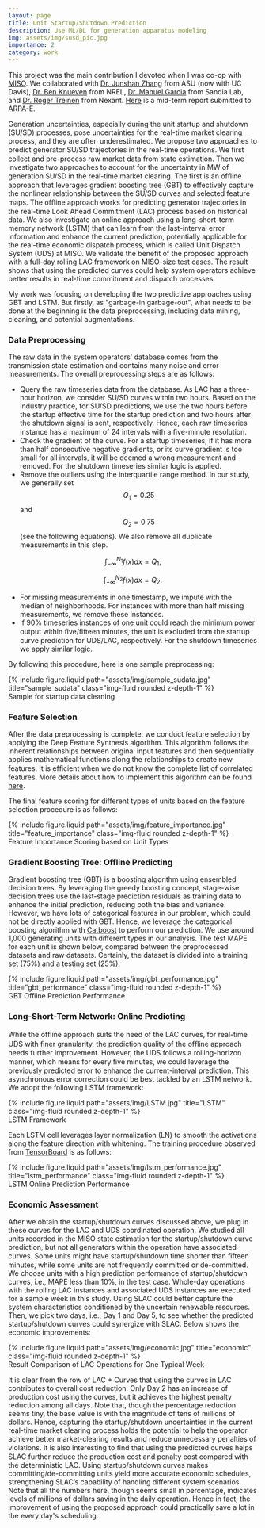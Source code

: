 ```yaml
---
layout: page
title: Unit Startup/Shutdown Prediction
description: Use ML/DL for generation apparatus modeling
img: assets/img/susd_pic.jpg
importance: 2
category: work
---
```


This project was the main contribution I devoted when I was co-op with [MISO](https://www.misoenergy.org/). We collaborated with [Dr. Junshan Zhang](https://faculty.engineering.ucdavis.edu/jzhang/) from ASU (now with UC Davis), [Dr. Ben Knueven](https://www.nrel.gov/research/staff/bernard-knueven.html) from NREL, [Dr. Manuel Garcia](https://energy.sandia.gov/programs/electric-grid/advanced-grid-modeling/key-personnel/manuel-garcia-ph-d/) from Sandia Lab, and [Dr. Roger Treinen](https://www.resource-innovations.com/about/leadership/roger-treinen) from Nexant. [Here](https://www.osti.gov/servlets/purl/1861473) is a mid-term report submitted to ARPA-E.

Generation uncertainties, especially during the unit startup and shutdown (SU/SD) processes, pose uncertainties for the real-time market clearing process, and they are often underestimated. We propose two approaches to predict generator SU/SD trajectories in the real-time operations. We ﬁrst collect and pre-process raw market data from state estimation. Then we investigate two approaches to account for the uncertainty in MW of generation SU/SD in the real-time market clearing. The ﬁrst is an ofﬂine approach that leverages gradient boosting tree (GBT) to effectively capture the nonlinear relationship between the SU/SD curves and selected feature maps. The ofﬂine approach works for predicting generator trajectories in the real-time Look Ahead Commitment (LAC) process based on historical data. We also investigate an online approach using a long-short-term memory network (LSTM) that can learn from the last-interval error information and enhance the current prediction, potentially applicable for the real-time economic dispatch process, which is called Unit Dispatch System (UDS) at MISO. We validate the benefit of the proposed approach with a full-day rolling LAC framework on MISO-size test cases. The result shows that using the predicted curves could help system operators achieve better results in real-time commitment and dispatch processes.

My work was focusing on developing the two predictive approaches using GBT and LSTM. But firstly, as "garbage-in garbage-out", what needs to be done at the beginning is the data preprocessing, including data mining, cleaning, and potential augmentations.

### Data Preprocessing

The raw data in the system operators' database comes from the transmission state estimation and contains many noise and error measurements. The overall preprocessing steps are as follows:

* Query the raw timeseries data from the database. As LAC has a three-hour horizon, we consider SU/SD curves within two hours. Based on the industry practice, for SU/SD predictions, we use the two hours before the startup effective time for the startup prediction and two hours after the shutdown signal is sent, respectively. Hence, each raw timeseries instance has a maximum of 24 intervals with a ﬁve-minute resolution.
* Check the gradient of the curve. For a startup timeseries, if it has more than half consecutive negative gradients, or its curve gradient is too small for all intervals, it will be deemed a wrong measurement and removed. For the shutdown timeseries similar logic is applied.
* Remove the outliers using the interquartile range method. In our study, we generally set $$Q_1=0.25$$ and $$Q_2=0.75$$ (see the following equations). We also remove all duplicate measurements in this step.

$$
\int_{-\infty}^{N_1} f(x)dx=Q_1,
$$

$$
\int_{-\infty}^{N_2} f(x)dx=Q_2.
$$

* For missing measurements in one timestamp, we impute with the median of neighborhoods. For instances with more than half missing measurements, we remove these instances.
* If 90% timeseries instances of one unit could reach the minimum power output within ﬁve/ﬁfteen minutes, the unit is excluded from the startup curve prediction for UDS/LAC, respectively. For the shutdown timeseries we apply similar logic.

By following this procedure, here is one sample preprocessing:
<div class="row justify-content-sm-center">
    <div class="col-sm mt-3 mt-md-0">
        {% include figure.liquid path="assets/img/sample_sudata.jpg" title="sample_sudata" class="img-fluid rounded z-depth-1" %}
    </div>
</div>
<div class="caption">
    Sample for startup data cleaning
</div>

### Feature Selection

After the data preprocessing is complete, we conduct feature selection by applying the Deep Feature Synthesis algorithm. This algorithm follows the inherent relationships between original input features and then sequentially applies mathematical functions along the relationships to create new features. It is efﬁcient when we do not know the complete list of correlated features. More details about how to implement this algorithm can be found [here](https://ieeexplore.ieee.org/document/7344858).

The final feature scoring for different types of units based on the feature selection procedure is as follows:
<div class="row justify-content-sm-center">
    <div class="col-sm mt-3 mt-md-0">
        {% include figure.liquid path="assets/img/feature_importance.jpg" title="feature_importance" class="img-fluid rounded z-depth-1" %}
    </div>
</div>
<div class="caption">
    Feature Importance Scoring based on Unit Types
</div>

### Gradient Boosting Tree: Offline Predicting

Gradient boosting tree (GBT) is a boosting algorithm using ensembled decision trees. By leveraging the greedy boosting concept, stage-wise decision trees use the last-stage prediction residuals as training data to enhance the initial prediction, reducing both the bias and variance. However, we have lots of categorical features in our problem, which could not be directly applied with GBT. Hence, we leverage the categorical boosting algorithm with [Catboost](https://catboost.ai/) to perform our prediction. We use around 1,000 generating units with different types in our analysis.
The test MAPE for each unit is shown below, compared between the preprocessed datasets and raw datasets. Certainly, the dataset is divided into a training set (75%) and a testing set (25%).
<div class="row justify-content-sm-center">
    <div class="col-sm mt-3 mt-md-0">
        {% include figure.liquid path="assets/img/gbt_performance.jpg" title="gbt_performance" class="img-fluid rounded z-depth-1" %}
    </div>
</div>
<div class="caption">
    GBT Offline Prediction Performance
</div>

### Long-Short-Term Network: Online Predicting

While the ofﬂine approach suits the need of the LAC curves, for real-time UDS with ﬁner granularity, the prediction quality of the ofﬂine approach needs further improvement. However, the UDS follows a rolling-horizon manner, which means for every ﬁve minutes, we could leverage the previously predicted error to enhance the current-interval prediction. This asynchronous error correction could be best tackled by an LSTM network. We adopt the following LSTM framework:
<div class="row justify-content-sm-center">
    <div class="col-sm mt-3 mt-md-0">
        {% include figure.liquid path="assets/img/LSTM.jpg" title="LSTM" class="img-fluid rounded z-depth-1" %}
    </div>
</div>
<div class="caption">
    LSTM Framework
</div>

Each LSTM cell leverages layer normalization (LN) to smooth the activations along the feature direction with whitening. The training procedure observed from [TensorBoard](https://www.tensorflow.org/tensorboard) is as follows:
<div class="row justify-content-sm-center">
    <div class="col-sm mt-3 mt-md-0">
        {% include figure.liquid path="assets/img/lstm_performance.jpg" title="lstm_performance" class="img-fluid rounded z-depth-1" %}
    </div>
</div>
<div class="caption">
    LSTM Online Prediction Performance
</div>

### Economic Assessment

After we obtain the startup/shutdown curves discussed above, we plug in these curves for the LAC and UDS coordinated operation. We studied all units recorded in the MISO state estimation for the startup/shutdown curve prediction, but not all generators within the operation have associated curves. Some units might have startup/shutdown time shorter than ﬁfteen minutes, while some units are not frequently committed or de-committed. We choose units with a high prediction performance of startup/shutdown curves, i.e., MAPE less than 10%, in the test case. Whole-day operations with the rolling LAC instances and associated UDS instances are executed for a sample week in this study. Using SLAC could better capture the system characteristics conditioned by the uncertain renewable resources. Then, we pick two days, i.e., Day 1 and Day 5, to see whether the predicted startup/shutdown curves could synergize with SLAC. Below shows the economic improvements:
<div class="row justify-content-sm-center">
    <div class="col-sm mt-3 mt-md-0">
        {% include figure.liquid path="assets/img/economic.jpg" title="economic" class="img-fluid rounded z-depth-1" %}
    </div>
</div>
<div class="caption">
    Result Comparison of LAC Operations for One Typical Week
</div>

It is clear from the row of LAC + Curves that using the curves in LAC contributes to overall cost reduction. Only Day 2 has an increase of production cost using the curves, but it achieves the highest penalty reduction among all days. Note that, though the percentage reduction seems tiny, the base value is with the magnitude of tens of millions of dollars. Hence, capturing the startup/shutdown uncertainties in the current real-time market clearing process holds the potential to help the operator achieve better market-clearing results and reduce unnecessary penalties of violations.
It is also interesting to ﬁnd that using the predicted curves helps SLAC further reduce the production cost and penalty cost compared with the deterministic LAC. Using startup/shutdown curves makes committing/de-committing units yield more accurate economic schedules, strengthening SLAC’s capability of handling different system scenarios.
Note that all the numbers here, though seems small in percentage, indicates levels of millions of dollars saving in the daily operation. Hence in fact, the improvement of using the proposed approach could practically save a lot in the every day's scheduling.
